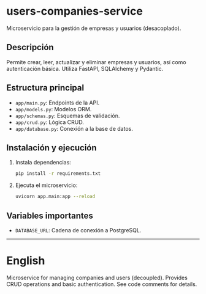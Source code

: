 # users-companies-service

Microservicio para la gestión de empresas y usuarios (desacoplado).

## Descripción
Permite crear, leer, actualizar y eliminar empresas y usuarios, así como autenticación básica. Utiliza FastAPI, SQLAlchemy y Pydantic.

## Estructura principal
- `app/main.py`: Endpoints de la API.
- `app/models.py`: Modelos ORM.
- `app/schemas.py`: Esquemas de validación.
- `app/crud.py`: Lógica CRUD.
- `app/database.py`: Conexión a la base de datos.

## Instalación y ejecución
1. Instala dependencias:
   ```bash
   pip install -r requirements.txt
   ```
2. Ejecuta el microservicio:
   ```bash
   uvicorn app.main:app --reload
   ```

## Variables importantes
- `DATABASE_URL`: Cadena de conexión a PostgreSQL.

---

# English

Microservice for managing companies and users (decoupled). Provides CRUD operations and basic authentication. See code comments for details.